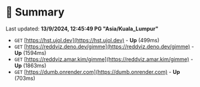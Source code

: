 # 📖 Summary
Last updated: **13/9/2024, 12:45:49 PG "Asia/Kuala_Lumpur"**

- `GET` [https://hst.ujol.dev](https://hst.ujol.dev) - **Up** (499ms)
- `GET` [https://reddviz.deno.dev/gimme](https://reddviz.deno.dev/gimme) - **Up** (1594ms)
- `GET` [https://reddviz.amar.kim/gimme](https://reddviz.amar.kim/gimme) - **Up** (1863ms)
- `GET` [https://dumb.onrender.com](https://dumb.onrender.com) - **Up** (703ms)

